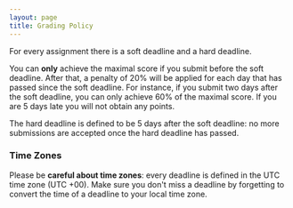 ```yaml
---
layout: page
title: Grading Policy
---
```


For every assignment there is a soft deadline and a hard deadline.

You can **only** achieve the maximal score if you submit before the soft deadline. After that, a penalty of 20% will be applied for each day that has passed since the soft deadline. For instance, if you submit two days after the soft deadline, you can only achieve 60% of the maximal score. If you are 5 days late you will not obtain any points.

The hard deadline is defined to be 5 days after the soft deadline: no more submissions are accepted once the hard deadline has passed.


### Time Zones

Please be **careful about time zones**: every deadline is defined in the UTC time zone (UTC +00). Make sure you don't miss a deadline by forgetting to convert the time of a deadline to your local time zone.

